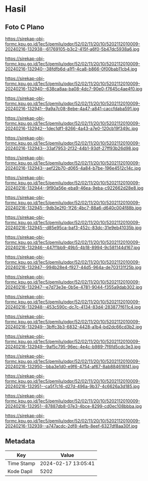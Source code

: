 # Hasil

## Foto C Plano

https://sirekap-obj-formc.kpu.go.id/1ec5/pemilu/pdpr/52/02/11/20/10/5202112010009-20240216-132938--61769105-b3c2-415f-a6f0-5b47dc5938a6.jpg

https://sirekap-obj-formc.kpu.go.id/1ec5/pemilu/pdpr/52/02/11/20/10/5202112010009-20240216-132940--38fdfb6d-a1f1-4ca8-b866-0f00bab11cb4.jpg

https://sirekap-obj-formc.kpu.go.id/1ec5/pemilu/pdpr/52/02/11/20/10/5202112010009-20240216-132940--638ca8aa-ba08-4dc7-90e0-f7645c4ae4f0.jpg

https://sirekap-obj-formc.kpu.go.id/1ec5/pemilu/pdpr/52/02/11/20/10/5202112010009-20240216-132941--9a9a7c08-8ebe-4a47-a841-caccfdaba591.jpg

https://sirekap-obj-formc.kpu.go.id/1ec5/pemilu/pdpr/52/02/11/20/10/5202112010009-20240216-132942--1dec1df1-8266-4a43-a7e0-120cb19f349c.jpg

https://sirekap-obj-formc.kpu.go.id/1ec5/pemilu/pdpr/52/02/11/20/10/5202112010009-20240216-132943--33af7953-2f32-44b1-93df-27ff93b26d98.jpg

https://sirekap-obj-formc.kpu.go.id/1ec5/pemilu/pdpr/52/02/11/20/10/5202112010009-20240216-132943--aef22b70-d065-4a84-b7be-196e4512c14c.jpg

https://sirekap-obj-formc.kpu.go.id/1ec5/pemilu/pdpr/52/02/11/20/10/5202112010009-20240216-132944--9f90a56e-eba9-46ea-9eba-c922662d28e8.jpg

https://sirekap-obj-formc.kpu.go.id/1ec5/pemilu/pdpr/52/02/11/20/10/5202112010009-20240216-132945--9db3e2f0-1f26-4bc7-88a6-d640c004f88b.jpg

https://sirekap-obj-formc.kpu.go.id/1ec5/pemilu/pdpr/52/02/11/20/10/5202112010009-20240216-132945--d85e95ca-baf3-452c-83dc-31e9eb41035b.jpg

https://sirekap-obj-formc.kpu.go.id/1ec5/pemilu/pdpr/52/02/11/20/10/5202112010009-20240216-132946--447f1bb9-49b5-4b18-8994-9c581144d167.jpg

https://sirekap-obj-formc.kpu.go.id/1ec5/pemilu/pdpr/52/02/11/20/10/5202112010009-20240216-132947--994b28e4-f927-44d5-964a-de703131f25b.jpg

https://sirekap-obj-formc.kpu.go.id/1ec5/pemilu/pdpr/52/02/11/20/10/5202112010009-20240216-132947--e7d73e3e-0b5e-4781-9044-f355a9dab302.jpg

https://sirekap-obj-formc.kpu.go.id/1ec5/pemilu/pdpr/52/02/11/20/10/5202112010009-20240216-132948--453c590c-dc7c-4134-83d4-283877f611c4.jpg

https://sirekap-obj-formc.kpu.go.id/1ec5/pemilu/pdpr/52/02/11/20/10/5202112010009-20240216-132949--3bffc3b3-6832-4428-a1b4-bd2dc66cd3b2.jpg

https://sirekap-obj-formc.kpu.go.id/1ec5/pemilu/pdpr/52/02/11/20/10/5202112010009-20240216-132949--9af5c795-96ec-4e4c-b989-7f6fd5cdc3e3.jpg

https://sirekap-obj-formc.kpu.go.id/1ec5/pemilu/pdpr/52/02/11/20/10/5202112010009-20240216-132950--bba3e1d0-e9f6-4754-af67-8ab884616f41.jpg

https://sirekap-obj-formc.kpu.go.id/1ec5/pemilu/pdpr/52/02/11/20/10/5202112010009-20240216-132951--ca5f7c16-d27d-496a-9b37-4c6626a3d185.jpg

https://sirekap-obj-formc.kpu.go.id/1ec5/pemilu/pdpr/52/02/11/20/10/5202112010009-20240216-132951--87887db8-07e3-4bce-8299-cd0ec108bbba.jpg

https://sirekap-obj-formc.kpu.go.id/1ec5/pemilu/pdpr/52/02/11/20/10/5202112010009-20240216-132939--a747acdc-2df8-4efb-8eef-6327df8aa30f.jpg


## Metadata

| Key        | Value               |
| ---------- | ------------------- |
| Time Stamp | 2024-02-17 13:05:41 |
| Kode Dapil | 5202                |



